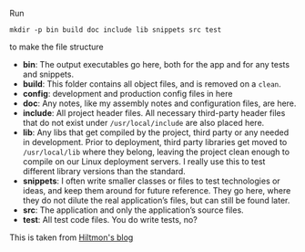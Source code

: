 Run
```
mkdir -p bin build doc include lib snippets src test
```
to make the file structure

* **bin**: The output executables go here, both for the app and for any tests and
snippets.
* **build**: This folder contains all object files, and is removed on a `clean`.
* **config**: development and production config files in here
* **doc**: Any notes, like my assembly notes and configuration files, are here.
* **include**: All project header files. All necessary third-party header files that
do not exist under `/usr/local/include` are also placed here.
* **lib**: Any libs that get compiled by the project, third party or any needed in
development. Prior to deployment, third party libraries get moved to
`/usr/local/lib` where they belong, leaving the project clean enough to compile
on our Linux deployment servers. I really use this to test different library
versions than the standard.
* **snippets**: I often write smaller classes or files to test technologies or
ideas, and keep them around for future reference. They go here, where they do
not dilute the real application’s files, but can still be found later.
* **src**: The application and only the application’s source files.
* **test**: All test code files. You do write tests, no?  

This is taken from [Hiltmon's blog](https://hiltmon.com/blog/2013/07/03/a-simple-c-plus-plus-project-structure/)
